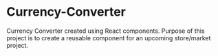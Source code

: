 # Currency-Converter
Currency Converter created using React components. Purpose of this project is to create a reusable component for an upcoming store/market project.
